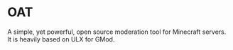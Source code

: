 # OAT
A simple, yet powerful, open source moderation tool for Minecraft servers. It is heavily based on ULX for GMod.
